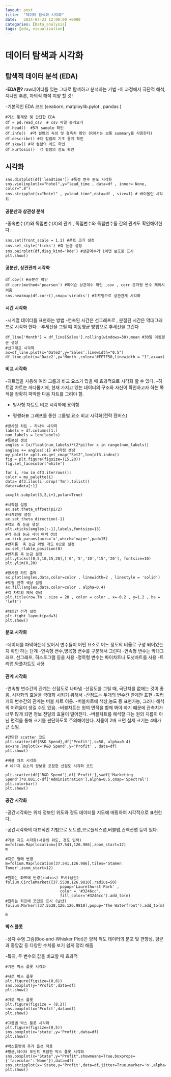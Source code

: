 ```yaml
---
layout: post
title:  "데이터 탐색과 시각화"
date:   2024-07-23 12:00:00 +0900
categories: [Data_analysis]
tags: [eda, visualization]
---
```


# 데이터 탐색과 시각화 

## 탐색적 데이터 분석 (EDA)
-**EDA란?**
raw데이터를 있는 그대로 탐색하고 분석하는 기법 
-이 과정에서 극단적 해석, 지나친 추론, 자의적 해석 지양 할 것!

-기본적인 EDA 코드 (seaborn, matploylib.pylot , pandas )
``` 
#기초 통계량 및 간단한 EDA
df = pd.read_csv  # csv 파일 불러오기
df.head()  #5개 sample 확인
df.info()  #각 컬럼의 속성 및 결측치 확인 (R에서는 보통 summary를 사용한다)
df.describe() #각 컬럼의 기초 통계 확인 
df.skew() #각 컬럼의 왜도 확인
df.kurtosis()  각 컬럼의 첨도 확인 
```

## 시각화 
```
sns.distplot(df['leadtime']) #특정 변수 분포 시각화
sns.violinplot(x="hotel",y="lead_time , data=df , inner= None, color=".8")
sns.stripplot(x="hotel" , y=lead_time",data=df , size=1) # 바이올린 시각화 
```
#### 공분산과 상관성 분석 
-종속변수(Y)와 독립변수(X)의 관계 , 독립변수와 독립변수들 간의 관계도 확인해야한다.
```
sns.set(front_scale = 1.1) #폰트 크기 설정
sns.set_style('ticks') #축 눈금 설정
sns.pairplot(df,diag_kind='kde') #상관계수가 1이면 분포로 표시
plt.show()
```
#### 공분산, 상관관계 시각화 
``` 
df.cov() #공분산 확인 
df.corr(method='pearson') #피어슨 상관계수 확인 ,cov , corr 문자형 변수 제외시켜줌 
sns.heatmap(df.corr(),cmap='viridis') #히트맵으로 상관관계 시각화 
```

#### 시간 시각화
-시계열 데이터를 표현하는 방법 
-연속된 시간은 선그래프로 , 분절된 시간은 막대그래프로 시각화 한다.
-추세선을 그릴 떄 이동평균 방법으로 추세선을 그린다
```
df_line['Month'] = df_line[Sales'].rolling(windows=30).mean #30일 이동평균 생성
#선그래프 시각화 
ax=df_line.plot(x='Date2',y='Sales',linewidth="0.5") 
df_line.plot(x='Date2',y='Month',color='#FF7F50,linewidth = "1",ax=ax)
```
#### 비교 시각화 
-히트맵을 사용해 여러 그룹과 비교 요소가 많을 때 효과적으로 시각화 할 수 있다. 
-히트맵 차트는 까다롭기에, 현재 가지고 있는 데이터의 구조와 자신이 확인하고자 하는 목적을 정확히 파악한 다음 차트를 그려야 함.

- 방사형 차트도 비교 시각화에 용이함


- 평행좌표 그래프를 통한 그룹별 요소 비교 시각화(전략 캔버스)



```
#방사형 차트 - 하나씩 시각화
labels = df.columns[1:]
num_labels = len(labels)
#등분점 생성
angles = [x/float(num_labels)*(2*pi)for x in range(num_labels)]
angles += angles[:1] #시작점 생성
my_palette =plt.cm.get_cmap("Set2",len(df3.index))
fig = plt.figure(figsize=(15,20))
fig.set_facecolor('white')

for i, row in df3.iterrows():
color = my_palette(i)
data= df3.iloc[i].drop('Tm').tolist()
data+=data[:1]

ax=plt.subplot(3,2,i+1,polar=True)

#시작점 설정
ax.set.theta_offset(pi/2)
#시계방향 설정
ax.set_theta_direction(-1)
#각도 축 눈금 생성
plt.xticks(angles[:-1],labels,fontsize=13)
#각 축과 눈금 사이 여백 생성
ax.tick_params(axis='x',which='major',pad=15)
#반지름  축 눈금 라벨 각도 0으로 설정
ax.set_rlable_position(0)
#반지름 축 눈금 설정
plt.yticks([0,5,10,15,20],['0','5','10','15','20'], fontsize=10)
plt.ylim(0,20)

#방사형 차트 출력 
ax.plot(angles,data,color=color , linewidth=2 , linestyle = 'solid')
#도형 안쪽 색상 설정
ax.fill(angles,data,color=color , alpha=0.4)
#각 차트의 제목 생성
plt.title(row.Tm , size = 20 , color = color , x=-0.2 , y=1.2 , ha = 'left')

#차트간 간격 설정
plt.tight_layout(pad=3)
plt.show()
```
#### 분포 시각화 
-데이터를 파악하는데 있어서 변수들이 어떤 요소로 어느 정도의 비율로 구성 되어있는지 확인 하는 단계
-연속형 변수,명목형 변수를 구분해서 그린다
-연속형 변수는 막대그래프, 선그래프, 히스토그램 등을 사용 
-명목형 변수는 파이차트나 도넛차트를 사용
-트리맵,와플차트도 사용 


#### 관계 시각화 
-연속형 변수간의 관계는 산점도로 나타냄 
-산점도를 그릴 때, 극단치를 없애는 것이 좋음. 시각화의 효율을 극대화 시키기 위해서 
-산점도는 두개의 변수간 관계만 표현 
-여러개의 변수간의 관계는 버블 차트 이용.
-버블차트에 색상,농도 등 표현가능, 그러나 해석의 어려움이 생길 수도 있음. 
-버블차트는 원의 면적을 함께 봐야 하기 떄문에 관측치가 너무 많게 되면 정보 전달의 효율이 떨어진다. 
-버블차트를 해석할 때는 원의 지름이 아닌 면적을 통해 크기를 판단하도록 주의해야한다. 지름이 2배 크면 실제 크기는 4배가 큰 것임.
```
#간단한 scatter 코드 
plt.scatter(df[R&D Spend],df['Profit'],s=50, alpha=0.4)
ax=sns.lmplot(x='R&D Spend',y='Profit' , data=df)
plt.show()

```

```
#버블 차트 시각화
# 네가지 요소의 정보를 포함한 산점도 시각화 코드 

plt.scatter(df['R&D Spend'],df['Profit'],s=df['Marketing Spend']*0.001,c-df['Administration'],alpha=0.5,cmap='Spectral')
plt.colorbar()
plt.show()
```
#### 공간 시각화 
-공간시각화는 위치 정보인 위도와 경도 데이터를 지도에 매핑하여 시각적으로 표현한다.

-공간시각화의 대표적인 기법으로 도트맵,코로플레스맵,버블맵,컨넥션맵 등이 있다.


```
#기본 지도 시각화(서울의 위도, 경도 입력)
m=folium.Map(location=[37.541,126.986],zoom_start=12)
m

#지도 형태 변경
m=folium.Map(location[37.541,126.986],tiles='Stamen Toner',zoom_start=12)

#원하는 좌표에 반경(radius) 표시(남산)
folium.CircleMarket([37.5538,126.9810],radius=50)
                        popup='Laurelhurst Park' , 
                        color = '#3246cc',
                        fill_color='#3246cc').add_to(m)
#원하는 좌표에 포인트 표시 (남산)
folium.Marker([37.5538,126.126.9810],popup='The Waterfront').add_to(m)

m
```
#### 박스 플롯
-상자 수염 그림(Box-and-Whisker Plot)은 양적 척도 데이터의 분포 및 편향성, 평균과 중앙값 등 다양한 수치를 보기 쉽게 정리 해줌 

-특히, 두 변수의 값을 비교할 때 효과적



```
#기본 박스 플롯 시각화

#새로 박스 플롯
plt.figure(figsize=(8,6))
sns.boxplot(y='Profit',data=df)
plt.show()

#가로 박스 플롯
plt.figure(figsize = (8,2))
sns.boxplot(x='Profit',data=df)
plt.show()

#그룹별 박스 플롯 시각화
plt.figure(figsize=(8,5))
sns.boxplot(x='state',y='Profit',data=df)
plt.show()

#박스플랏에 추가 옵션 적용
#평균,데이터 포인트 포함한 박스 플롯 시각화
sns.boxplot(x="State",y="Profit",showmeans=True,boxprops={'facecolor':'None'}),data=df)
sns.stripplot(x='State,y='Profit',data=df,jitter=True,marker='o',alpha=0.5,color='black')
plt.show()
